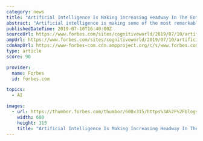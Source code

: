 ```yaml
---
category: news
title: "Artificial Intelligence Is Making Increasing Headway In The Enterprise Back Office"
abstract: "Artificial intelligence is making some of the most remarkable progress in back offices of enterprises of all types. The back office is where business operations that support the main customer-facing parts of the organization operate. It handles finance and ..."
publishedDateTime: 2019-07-10T16:40:00Z
sourceUrl: https://www.forbes.com/sites/cognitiveworld/2019/07/10/artificial-intelligence-is-making-increasing-headway-in-the-enterprise-back-office/
ampUrl: https://www.forbes.com/sites/cognitiveworld/2019/07/10/artificial-intelligence-is-making-increasing-headway-in-the-enterprise-back-office/amp/
cdnAmpUrl: https://www-forbes-com.cdn.ampproject.org/c/s/www.forbes.com/sites/cognitiveworld/2019/07/10/artificial-intelligence-is-making-increasing-headway-in-the-enterprise-back-office/amp/
type: article
score: 90

provider:
  name: Forbes
  id: forbes.com

topics:
  - AI

images:
  - url: https://thumbor.forbes.com/thumbor/600x315/https%3A%2F%2Fblogs-images.forbes.com%2Fcognitiveworld%2Ffiles%2F2019%2F07%2Finfographic-2867656_1280-1200x659.png
    width: 600
    height: 315
    title: "Artificial Intelligence Is Making Increasing Headway In The Enterprise Back Office"
---
```

